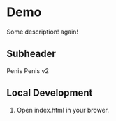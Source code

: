 # Demo

Some description!
again!


## Subheader

Penis Penis v2


## Local Development

1. Open index.html in your brower.